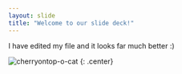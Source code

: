 ```yaml
---
layout: slide
title: "Welcome to our slide deck!"
---
```


I have edited my file and it looks far much better :)

![cherryontop-o-cat](https://octodex.github.com/images/cherryontop-o-cat.png)
{: .center}
